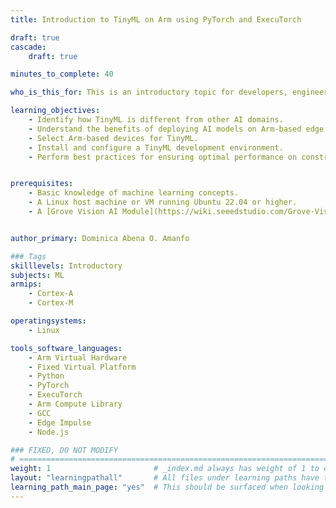 ```yaml
---
title: Introduction to TinyML on Arm using PyTorch and ExecuTorch

draft: true
cascade:
    draft: true

minutes_to_complete: 40

who_is_this_for: This is an introductory topic for developers, engineers, and data scientists who are new to TinyML and interested in exploring its potential for edge AI. You will learn how to get started using PyTorch and ExecuTorch for TinyML.

learning_objectives:
    - Identify how TinyML is different from other AI domains.
    - Understand the benefits of deploying AI models on Arm-based edge devices.
    - Select Arm-based devices for TinyML.
    - Install and configure a TinyML development environment.
    - Perform best practices for ensuring optimal performance on constrained edge devices.


prerequisites:
    - Basic knowledge of machine learning concepts.
    - A Linux host machine or VM running Ubuntu 22.04 or higher.
    - A [Grove Vision AI Module](https://wiki.seeedstudio.com/Grove-Vision-AI-Module/) **or** an Arm license to run the Corstone-300 Fixed Virtual Platform (FVP).


author_primary: Dominica Abena O. Amanfo

### Tags
skilllevels: Introductory
subjects: ML
armips:
    - Cortex-A
    - Cortex-M

operatingsystems:
    - Linux

tools_software_languages:
    - Arm Virtual Hardware
    - Fixed Virtual Platform
    - Python
    - PyTorch
    - ExecuTorch
    - Arm Compute Library
    - GCC
    - Edge Impulse
    - Node.js

### FIXED, DO NOT MODIFY
# ================================================================================
weight: 1                       # _index.md always has weight of 1 to order correctly
layout: "learningpathall"       # All files under learning paths have this same wrapper
learning_path_main_page: "yes"  # This should be surfaced when looking for related content. Only set for _index.md of learning path content.
---
```

